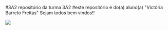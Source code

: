 #3A2
repositório da turma 3A2
#este repositório é do(a) aluno(a) "Victória Barreto Freitas"
Sejam todos bem vindos!!

![](https://www.google.com/search?client=ms-android-xiaomi-terr1-rso2&sca_esv=991ca55629cb7d36&sxsrf=ADLYWIITfA5sngDH5A03pE131QcqQmXVzg:1715698657262&q=gif+gato+fofos&uds=ADvngMiIMiMH9LyyITANaU-tP7TxcQ_ubX8qgzBkLoLwtuPFqAO2JSkwAAr-imZYmLHy501HsAc1y0SbTZp5n2yPocl6eXvhzcvzv2Iih4ltu4RKTB-2uXp4X6r48Kx7fmdjzDOh1IgCBWuQFePpPhD4zL5MkZ1K8LoxwWqu96sYin2N_WFxEf7nv54_VP0ppGjvzCWHWND8Ui_k13ub8mQNPt8NXvlJzzWO4WAgZMAVaS0rmmJIdMjprOKLLz1CAg3ija1YBoOXixPfLljaET6pxTgy9IaAG-7hgplE_IFZwlPCmYaFmfy_gV8LHwMA4IdDIsaaB703&udm=2&prmd=ivsnbmtz&sa=X&ved=2ahUKEwihwIfIs42GAxWpqpUCHXY4BKYQtKgLegQICxAB#vhid=DU0QHdEcyyMGbM&vssid=mosaic)

